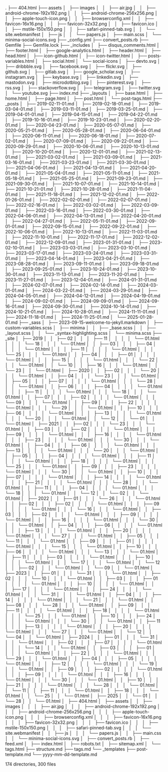.
├── 404.html
├── assets
│   ├── images
│   │   ├── air.jpg
│   │   ├── android-chrome-192x192.png
│   │   ├── android-chrome-256x256.png
│   │   ├── apple-touch-icon.png
│   │   ├── browserconfig.xml
│   │   ├── favicon-16x16.png
│   │   ├── favicon-32x32.png
│   │   ├── favicon.ico
│   │   ├── mstile-150x150.png
│   │   ├── safari-pinned-tab.svg
│   │   └── site.webmanifest
│   ├── js
│   │   └── papers.js
│   ├── main.scss
│   └── minima-social-icons.svg
├── _config.yml
├── convert_posts.rb
├── Gemfile
├── Gemfile.lock
├── _includes
│   ├── disqus_comments.html
│   ├── footer.html
│   ├── google-analytics.html
│   ├── header.html
│   ├── head.html
│   ├── icon-github.html
│   ├── icon-twitter.html
│   ├── posts-variables.html
│   ├── social.html
│   └── social-icons
│       ├── devto.svg
│       ├── dribbble.svg
│       ├── facebook.svg
│       ├── flickr.svg
│       ├── github.svg
│       ├── gitlab.svg
│       ├── google_scholar.svg
│       ├── instagram.svg
│       ├── keybase.svg
│       ├── linkedin.svg
│       ├── mastodon.svg
│       ├── microdotblog.svg
│       ├── pinterest.svg
│       ├── rss.svg
│       ├── stackoverflow.svg
│       ├── telegram.svg
│       ├── twitter.svg
│       └── youtube.svg
├── index.md
├── _layouts
│   ├── base.html
│   ├── home.html
│   ├── page.html
│   ├── post.html
│   └── post-tags.html
├── _posts
│   ├── 2019-02-11-01.md
│   ├── 2019-02-18-01.md
│   ├── 2019-03-04-01.md
│   ├── 2019-03-11-01.md
│   ├── 2019-03-25-01.md
│   ├── 2019-04-01-01.md
│   ├── 2019-04-15-01.md
│   ├── 2019-04-22-01.md
│   ├── 2019-10-16-01.md
│   ├── 2019-10-23-01.md
│   ├── 2020-02-20-01.md
│   ├── 2020-04-23-01.md
│   ├── 2020-05-07-01.md
│   ├── 2020-05-21-01.md
│   ├── 2020-05-28-01.md
│   ├── 2020-06-04-01.md
│   ├── 2020-06-11-01.md
│   ├── 2020-06-18-01.md
│   ├── 2020-07-02-01.md
│   ├── 2020-07-09-01.md
│   ├── 2020-09-22-01.md
│   ├── 2020-09-29-01.md
│   ├── 2020-10-06-01.md
│   ├── 2020-10-13-01.md
│   ├── 2020-10-20-01.md
│   ├── 2020-12-01-01.md
│   ├── 2021-02-13-01.md
│   ├── 2021-03-02-01.md
│   ├── 2021-03-09-01.md
│   ├── 2021-03-16-01.md
│   ├── 2021-03-23-01.md
│   ├── 2021-03-30-01.md
│   ├── 2021-04-06-01.md
│   ├── 2021-04-13-01.md
│   ├── 2021-04-20-01.md
│   ├── 2021-05-04-01.md
│   ├── 2021-05-11-01.md
│   ├── 2021-05-18-01.md
│   ├── 2021-05-25-01.md
│   ├── 2021-09-23-01.md
│   ├── 2021-09-30-01.md
│   ├── 2021-10-07-01.md
│   ├── 2021-10-14-01.md
│   ├── 2021-10-21-01.md
│   ├── 2021-10-28-01.md
│   ├── 2021-11-04-01.md
│   ├── 2021-11-18-01.md
│   ├── 2021-12-02-01.md
│   ├── 2022-01-26-01.md
│   ├── 2022-02-02-01.md
│   ├── 2022-02-07-01.md
│   ├── 2022-02-16-01.md
│   ├── 2022-03-02-01.md
│   ├── 2022-03-09-01.md
│   ├── 2022-03-16-01.md
│   ├── 2022-03-30-01.md
│   ├── 2022-04-06-01.md
│   ├── 2022-04-13-01.md
│   ├── 2022-04-20-01.md
│   ├── 2022-04-27-01.md
│   ├── 2022-05-11-01.md
│   ├── 2022-09-01-01.md
│   ├── 2022-09-15-01.md
│   ├── 2022-09-22-01.md
│   ├── 2022-10-06-01.md
│   ├── 2022-10-13-01.md
│   ├── 2022-11-03-01.md
│   ├── 2022-11-10-01.md
│   ├── 2022-11-17-01.md
│   ├── 2022-12-02-01.md
│   ├── 2022-12-09-01.md
│   ├── 2023-01-31-01.md
│   ├── 2023-02-10-01.md
│   ├── 2023-03-03-01.md
│   ├── 2023-03-10-01.md
│   ├── 2023-03-17-01.md
│   ├── 2023-03-24-01.md
│   ├── 2023-03-31-01.md
│   ├── 2023-04-14-01.md
│   ├── 2023-04-21-01.md
│   ├── 2023-08-28-01.md
│   ├── 2023-09-11-01.md
│   ├── 2023-09-18-01.md
│   ├── 2023-09-25-01.md
│   ├── 2023-10-24-01.md
│   ├── 2023-10-30-01.md
│   ├── 2023-11-13-01.md
│   ├── 2023-11-20-01.md
│   ├── 2023-11-27-01.md
│   ├── 2023-12-04-01.md
│   ├── 2024-01-31-01.md
│   ├── 2024-02-07-01.md
│   ├── 2024-02-14-01.md
│   ├── 2024-03-01-01.md
│   ├── 2024-03-22-01.md
│   ├── 2024-03-29-01.md
│   ├── 2024-04-05-01.md
│   ├── 2024-04-12-01.md
│   ├── 2024-04-19-01.md
│   ├── 2024-09-02-01.md
│   ├── 2024-09-09-01.md
│   ├── 2024-09-16-01.md
│   ├── 2024-09-30-01.md
│   ├── 2024-10-14-01.md
│   ├── 2024-10-21-01.md
│   ├── 2024-10-28-01.md
│   ├── 2024-11-11-01.md
│   ├── 2024-11-18-01.md
│   ├── 2024-11-25-01.md
│   └── 2025-01-28-01.md
├── _sass
│   ├── 2023-09-15-welcome-to-jekyll.markdown
│   ├── custom-variables.scss
│   ├── minima
│   │   ├── _base.scss
│   │   ├── _layout.scss
│   │   └── _syntax-highlighting.scss
│   └── minima.scss
├── _site
│   ├── 2019
│   │   ├── 02
│   │   │   ├── 11
│   │   │   │   └── 01.html
│   │   │   └── 18
│   │   │       └── 01.html
│   │   ├── 03
│   │   │   ├── 04
│   │   │   │   └── 01.html
│   │   │   ├── 11
│   │   │   │   └── 01.html
│   │   │   └── 25
│   │   │       └── 01.html
│   │   ├── 04
│   │   │   ├── 01
│   │   │   │   └── 01.html
│   │   │   ├── 15
│   │   │   │   └── 01.html
│   │   │   └── 22
│   │   │       └── 01.html
│   │   └── 10
│   │       ├── 16
│   │       │   └── 01.html
│   │       └── 23
│   │           └── 01.html
│   ├── 2020
│   │   ├── 02
│   │   │   └── 20
│   │   │       └── 01.html
│   │   ├── 04
│   │   │   └── 23
│   │   │       └── 01.html
│   │   ├── 05
│   │   │   ├── 07
│   │   │   │   └── 01.html
│   │   │   └── 28
│   │   │       └── 01.html
│   │   ├── 06
│   │   │   ├── 04
│   │   │   │   └── 01.html
│   │   │   ├── 11
│   │   │   │   └── 01.html
│   │   │   └── 18
│   │   │       └── 01.html
│   │   ├── 07
│   │   │   ├── 02
│   │   │   │   └── 01.html
│   │   │   └── 09
│   │   │       └── 01.html
│   │   ├── 09
│   │   │   ├── 22
│   │   │   │   └── 01.html
│   │   │   └── 29
│   │   │       └── 01.html
│   │   ├── 10
│   │   │   ├── 06
│   │   │   │   └── 01.html
│   │   │   ├── 13
│   │   │   │   └── 01.html
│   │   │   └── 20
│   │   │       └── 01.html
│   │   └── 12
│   │       └── 01
│   │           └── 01.html
│   ├── 2021
│   │   ├── 02
│   │   │   └── 23
│   │   │       └── 01.html
│   │   ├── 03
│   │   │   ├── 02
│   │   │   │   └── 01.html
│   │   │   ├── 09
│   │   │   │   └── 01.html
│   │   │   ├── 16
│   │   │   │   └── 01.html
│   │   │   ├── 23
│   │   │   │   └── 01.html
│   │   │   └── 30
│   │   │       └── 01.html
│   │   ├── 04
│   │   │   ├── 06
│   │   │   │   └── 01.html
│   │   │   ├── 13
│   │   │   │   └── 01.html
│   │   │   └── 20
│   │   │       └── 01.html
│   │   ├── 05
│   │   │   ├── 04
│   │   │   │   └── 01.html
│   │   │   ├── 11
│   │   │   │   └── 01.html
│   │   │   ├── 18
│   │   │   │   └── 01.html
│   │   │   └── 25
│   │   │       └── 01.html
│   │   ├── 09
│   │   │   ├── 23
│   │   │   │   └── 01.html
│   │   │   └── 30
│   │   │       └── 01.html
│   │   ├── 10
│   │   │   ├── 07
│   │   │   │   └── 01.html
│   │   │   ├── 14
│   │   │   │   └── 01.html
│   │   │   ├── 21
│   │   │   │   └── 01.html
│   │   │   └── 28
│   │   │       └── 01.html
│   │   ├── 11
│   │   │   ├── 04
│   │   │   │   └── 01.html
│   │   │   └── 18
│   │   │       └── 01.html
│   │   └── 12
│   │       └── 02
│   │           └── 01.html
│   ├── 2022
│   │   ├── 01
│   │   │   └── 26
│   │   │       └── 01.html
│   │   ├── 02
│   │   │   ├── 02
│   │   │   │   └── 01.html
│   │   │   ├── 09
│   │   │   │   └── 01.html
│   │   │   └── 16
│   │   │       └── 01.html
│   │   ├── 03
│   │   │   ├── 02
│   │   │   │   └── 01.html
│   │   │   ├── 09
│   │   │   │   └── 01.html
│   │   │   ├── 16
│   │   │   │   └── 01.html
│   │   │   └── 30
│   │   │       └── 01.html
│   │   ├── 04
│   │   │   ├── 06
│   │   │   │   └── 01.html
│   │   │   ├── 13
│   │   │   │   └── 01.html
│   │   │   ├── 20
│   │   │   │   └── 01.html
│   │   │   └── 27
│   │   │       └── 01.html
│   │   ├── 05
│   │   │   └── 11
│   │   │       └── 01.html
│   │   ├── 09
│   │   │   ├── 01
│   │   │   │   └── 01.html
│   │   │   └── 15
│   │   │       └── 01.html
│   │   ├── 10
│   │   │   ├── 06
│   │   │   │   └── 01.html
│   │   │   └── 13
│   │   │       └── 01.html
│   │   ├── 11
│   │   │   ├── 03
│   │   │   │   └── 01.html
│   │   │   ├── 10
│   │   │   │   └── 01.html
│   │   │   └── 17
│   │   │       └── 01.html
│   │   └── 12
│   │       ├── 02
│   │       │   └── 01.html
│   │       └── 09
│   │           └── 01.html
│   ├── 2023
│   │   ├── 01
│   │   │   └── 31
│   │   │       └── 01.html
│   │   ├── 02
│   │   │   └── 10
│   │   │       └── 01.html
│   │   ├── 03
│   │   │   ├── 01
│   │   │   │   └── 01.html
│   │   │   ├── 10
│   │   │   │   └── 01.html
│   │   │   ├── 17
│   │   │   │   └── 01.html
│   │   │   ├── 24
│   │   │   │   └── 01.html
│   │   │   └── 31
│   │   │       └── 01.html
│   │   ├── 04
│   │   │   ├── 14
│   │   │   │   └── 01.html
│   │   │   └── 21
│   │   │       └── 01.html
│   │   ├── 08
│   │   │   └── 28
│   │   │       └── 01.html
│   │   ├── 09
│   │   │   ├── 11
│   │   │   │   └── 01.html
│   │   │   ├── 18
│   │   │   │   └── 01.html
│   │   │   └── 25
│   │   │       └── 01.html
│   │   ├── 10
│   │   │   ├── 24
│   │   │   │   └── 01.html
│   │   │   └── 30
│   │   │       └── 01.html
│   │   ├── 11
│   │   │   ├── 13
│   │   │   │   └── 01.html
│   │   │   ├── 20
│   │   │   │   └── 01.html
│   │   │   └── 27
│   │   │       └── 01.html
│   │   └── 12
│   │       └── 04
│   │           └── 01.html
│   ├── 2024
│   │   ├── 01
│   │   │   └── 31
│   │   │       └── 01.html
│   │   ├── 02
│   │   │   ├── 07
│   │   │   │   └── 01.html
│   │   │   └── 14
│   │   │       └── 01.html
│   │   ├── 03
│   │   │   ├── 01
│   │   │   │   └── 01.html
│   │   │   ├── 22
│   │   │   │   └── 01.html
│   │   │   └── 29
│   │   │       └── 01.html
│   │   ├── 04
│   │   │   ├── 05
│   │   │   │   └── 01.html
│   │   │   ├── 12
│   │   │   │   └── 01.html
│   │   │   └── 19
│   │   │       └── 01.html
│   │   ├── 09
│   │   │   ├── 02
│   │   │   │   └── 01.html
│   │   │   ├── 09
│   │   │   │   └── 01.html
│   │   │   ├── 16
│   │   │   │   └── 01.html
│   │   │   └── 30
│   │   │       └── 01.html
│   │   ├── 10
│   │   │   ├── 21
│   │   │   │   └── 01.html
│   │   │   └── 28
│   │   │       └── 01.html
│   │   └── 11
│   │       ├── 11
│   │       │   └── 01.html
│   │       ├── 18
│   │       │   └── 01.html
│   │       └── 25
│   │           └── 01.html
│   ├── 2025
│   │   └── 01
│   │       └── 28
│   │           └── 01.html
│   ├── 404.html
│   ├── assets
│   │   ├── images
│   │   │   ├── air.jpg
│   │   │   ├── android-chrome-192x192.png
│   │   │   ├── android-chrome-256x256.png
│   │   │   ├── apple-touch-icon.png
│   │   │   ├── browserconfig.xml
│   │   │   ├── favicon-16x16.png
│   │   │   ├── favicon-32x32.png
│   │   │   ├── favicon.ico
│   │   │   ├── mstile-150x150.png
│   │   │   ├── safari-pinned-tab.svg
│   │   │   └── site.webmanifest
│   │   ├── js
│   │   │   └── papers.js
│   │   ├── main.css
│   │   └── minima-social-icons.svg
│   ├── convert_posts.rb
│   ├── feed.xml
│   ├── index.html
│   ├── robots.txt
│   ├── sitemap.xml
│   └── tags.html
├── structure.md
├── tags.md
└── _templates
    ├── post-template.md
    └── yyyy-mm-dd-template.md

174 directories, 300 files
